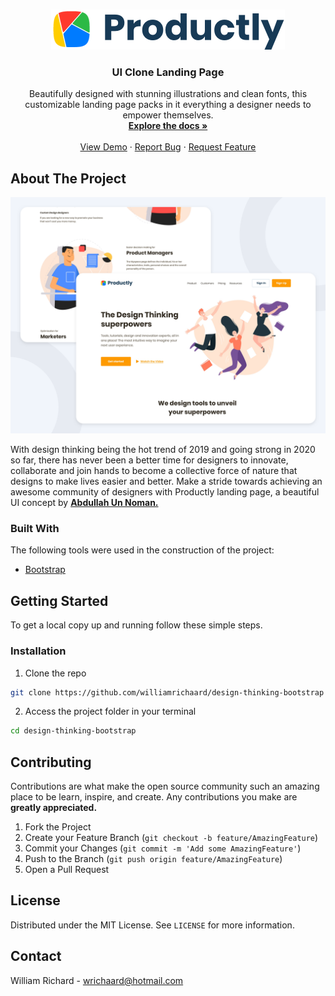 
<!-- PROJECT LOGO -->
<br />
<p align="center">
  <a href="https://github.com/williamrichaard/design-thinking-bootstrap">
    <img src="images/logo.png" alt="Logo" width="auto" height="auto">
  </a>

  <h3 align="center">UI Clone Landing Page</h3>

  <p align="center">
    Beautifully designed with stunning illustrations and clean fonts, this customizable landing page packs in it everything a designer needs to empower themselves.
    <br />
    <a href="https://github.com/williamrichaard/design-thinking-bootstrap"><strong>Explore the docs »</strong></a>
    <br />
    <br />
    <a href="https://williamrichaard.github.io/design-thinking-bootstrap/.">View Demo</a>
    ·
    <a href="https://github.com/williamrichaard/design-thinking-bootstrap/issues">Report Bug</a>
    ·
    <a href="https://github.com/williamrichaard/design-thinking-bootstrap/pulls">Request Feature</a>
  </p>
</p>



<!-- ABOUT THE PROJECT -->
## About The Project

<p align="center">
  <img src="project/about_design.png" alt="Logo" width="800px" img=center>
  </img>
</p>

With design thinking being the hot trend of 2019 and going strong in 2020 so far, there has never been a better time for designers to innovate, collaborate and join hands to become a collective force of nature that designs to make lives easier and better. Make a stride towards achieving an awesome community of designers with Productly landing page, a beautiful UI concept by [**Abdullah Un Noman.**](https://https://dribbble.com/unnoman)

### Built With
The following tools were used in the construction of the project:
* [Bootstrap](https://getbootstrap.com)



<!-- GETTING STARTED -->
## Getting Started

To get a local copy up and running follow these simple steps.

### Installation

1. Clone the repo
```sh
git clone https://github.com/williamrichaard/design-thinking-bootstrap
```
2. Access the project folder in your terminal
```sh
cd design-thinking-bootstrap
```



<!-- CONTRIBUTING -->
## Contributing
Contributions are what make the open source community such an amazing place to be learn, inspire, and create. Any contributions you make are <strong>greatly appreciated.</strong>

1. Fork the Project
2. Create your Feature Branch (`git checkout -b feature/AmazingFeature`)
3. Commit your Changes (`git commit -m 'Add some AmazingFeature'`)
4. Push to the Branch (`git push origin feature/AmazingFeature`)
5. Open a Pull Request



<!-- LICENSE -->
## License

Distributed under the MIT License. See `LICENSE` for more information.



<!-- CONTACT -->
## Contact

William Richard - wrichaard@hotmail.com
